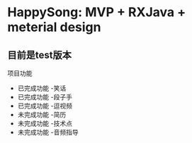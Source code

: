 # HappySong: MVP + RXJava + meterial design

## 目前是test版本

项目功能
- 已完成功能 -笑话
- 已完成功能 -段子手
- 已完成功能 -逗视频
- 未完成功能 -简历
- 未完成功能 -技术点
- 未完成功能 -音频指导
